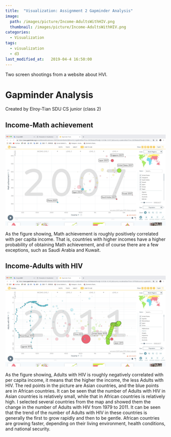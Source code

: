 ```yaml
---
title:  "Visualization: Assignment 2 Gapminder Analysis"
image: 
  path: /images/picture/Income-AdultsWithHIV.png
  thumbnail: /images/picture/Income-AdultsWithHIV.png
categories:
  - Visualization
tags:
  - visualization
  - d3
last_modified_at:   2019-04-4 16:50:00
---
```


Two screen shootings from a website about HVI.

# Gapminder Analysis

Created by Elroy-Tian SDU CS junior (class 2)

## Income-Math achievement

![Income-Math achievement](/images/picture/Income-MathAchievement.png)

As the figure showing, Math achievement is roughly positively correlated with per capita income. That is, countries with higher incomes have a higher probability of obtaining Math achievement, and of course there are a few exceptions, such as Saudi Arabia and Kuwait.




## Income-Adults with HIV  

![Income-Adults with HIV](/images/picture/Income-AdultsWithHIV.png)

As the figure showing, Adults with HIV is roughly negatively correlated with per capita income, it means that the higher the income, the less Adults with HIV.
The red points in the picture are Asian countries, and the blue points are in African countries. It can be seen that the number of Adults with HIV in Asian countries is relatively small, while that in African countries is relatively high.
I selected several countries from the map and showed them the change in the number of Adults with HIV from 1979 to 2011. It can be seen that the trend of the number of Adults with HIV in these countries is generally the first to grow rapidly and then to be gentle. African countries are growing faster, depending on their living environment, health conditions, and national security.